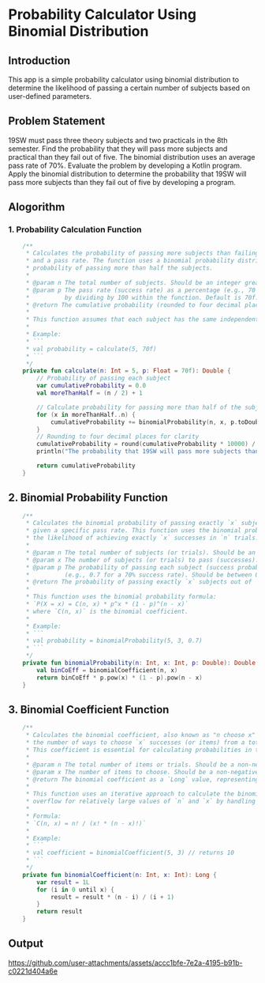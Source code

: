 # Probability Calculator Using Binomial Distribution

## Introduction
This app is a simple probability calculator using binomial distribution to determine the likelihood of passing a certain number of subjects based on user-defined parameters.

## Problem Statement
19SW must pass three theory subjects and two practicals in the 8th semester. Find the probability that they will pass more subjects and practical than they fail out of five. The binomial distribution uses an average pass rate of 70%. Evaluate the problem by developing a Kotlin program. Apply the binomial distribution to determine the probability that 19SW will pass more subjects than they fail out of five by developing a program.

## Alogorithm
### 1. Probability Calculation Function
````Kotlin
    /**
     * Calculates the probability of passing more subjects than failing, given a total number of subjects
     * and a pass rate. The function uses a binomial probability distribution to calculate the cumulative
     * probability of passing more than half the subjects.
     *
     * @param n The total number of subjects. Should be an integer greater than zero. Default is 5.
     * @param p The pass rate (success rate) as a percentage (e.g., 70 for 70%). This value is converted to a probability
     *          by dividing by 100 within the function. Default is 70f.
     * @return The cumulative probability (rounded to four decimal places) of passing more subjects than failing.
     *
     * This function assumes that each subject has the same independent probability of being passed.
     *
     * Example:
     * ```
     * val probability = calculate(5, 70f)
     * ```
     */
    private fun calculate(n: Int = 5, p: Float = 70f): Double {
        // Probability of passing each subject
        var cumulativeProbability = 0.0
        val moreThanHalf = (n / 2) + 1

        // Calculate probability for passing more than half of the subjects
        for (x in moreThanHalf..n) {
            cumulativeProbability += binomialProbability(n, x, p.toDouble() / 100)
        }
        // Rounding to four decimal places for clarity
        cumulativeProbability = round(cumulativeProbability * 10000) / 10000
        println("The probability that 19SW will pass more subjects than they fail out of five is: $cumulativeProbability")

        return cumulativeProbability
    }
````
## 2. Binomial Probability Function
````Kotlin
    /**
     * Calculates the binomial probability of passing exactly `x` subjects out of `n` subjects,
     * given a specific pass rate. This function uses the binomial probability formula to compute
     * the likelihood of achieving exactly `x` successes in `n` trials.
     *
     * @param n The total number of subjects (or trials). Should be an integer greater than zero.
     * @param x The number of subjects (or trials) to pass (successes). Should be an integer in the range [0, n].
     * @param p The probability of passing each subject (success probability), represented as a decimal
     *          (e.g., 0.7 for a 70% success rate). Should be between 0 and 1.
     * @return The probability of passing exactly `x` subjects out of `n`, as a Double.
     *
     * This function uses the binomial probability formula:
     * `P(X = x) = C(n, x) * p^x * (1 - p)^(n - x)`
     * where `C(n, x)` is the binomial coefficient.
     *
     * Example:
     * ```
     * val probability = binomialProbability(5, 3, 0.7)
     * ```
     */
    private fun binomialProbability(n: Int, x: Int, p: Double): Double {
        val binCoEff = binomialCoefficient(n, x)
        return binCoEff * p.pow(x) * (1 - p).pow(n - x)
    }
````
## 3. Binomial Coefficient Function
````Kotlin
    /**
     * Calculates the binomial coefficient, also known as "n choose x" (C(n, x)), which represents
     * the number of ways to choose `x` successes (or items) from a total of `n` trials (or items).
     * This coefficient is essential for calculating probabilities in the binomial distribution.
     *
     * @param n The total number of items or trials. Should be a non-negative integer greater than or equal to `x`.
     * @param x The number of items to choose. Should be a non-negative integer, less than or equal to `n`.
     * @return The binomial coefficient as a `Long` value, representing the number of combinations.
     *
     * This function uses an iterative approach to calculate the binomial coefficient without
     * overflow for relatively large values of `n` and `x` by handling intermediate division carefully.
     *
     * Formula:
     * `C(n, x) = n! / (x! * (n - x)!)`
     *
     * Example:
     * ```
     * val coefficient = binomialCoefficient(5, 3) // returns 10
     * ```
     */
    private fun binomialCoefficient(n: Int, x: Int): Long {
        var result = 1L
        for (i in 0 until x) {
            result = result * (n - i) / (i + 1)
        }
        return result
    }
````
## Output
https://github.com/user-attachments/assets/accc1bfe-7e2a-4195-b91b-c0221d404a6e
